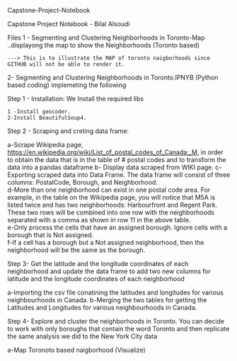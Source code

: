 Capstone-Project-Notebook

Capstone Project Notebook - Bilal Alsoudi

Files 
1 - Segmenting and Clustering Neighborhoods in Toronto-Map ..displayong the map to show the Neighborhoods (Toronto based)

    ---> This is to illustrate the MAP of toronto naigborhoods since GITHUB will not be able to render it. 

2-  Segmenting and Clustering Neighborhoods in Toronto.IPNYB (Python based coding)
 implemeting the following 
 
  Step 1 - Installation: We Install the required libs
  
    1 -Install geocoder.
    2-Install BeautifulSoup4.
    
   
   Step 2 - Scraping and creting data frame:
   
   a-Scrape Wikipedia page, https://en.wikipedia.org/wiki/List_of_postal_codes_of_Canada:_M, in order to obtain the data that is in the table of # postal codes and to transform the data into a pandas dataframe
   b- Display data scraped from WIKI page.
   c-Exporting scraped data into Data Frame. The data frame will consist of three columns: PostalCode, Borough, and Neighborhood.  
   d-More than one neighborhood can exist in one postal code area. For example, in the table on the Wikipedia page, you will notice that M5A is listed twice and has two neighborhoods: Harbourfront and Regent Park. These two rows will be combined into one row with the neighborhoods separated with a comma as shown in row 11 in the above table.  
   e-Only process the cells that have an assigned borough. Ignore cells with a borough that is Not assigned.  
   f-If a cell has a borough but a Not assigned neighborhood, then the neighborhood will be the same as the borough.
   
  
  Step 3- Get the latitude and the longitude coordinates of each neighborhood and update the data frame to add two new columns for latitude and the longitude coordinates of each neighborhood
  
  a-Importing the csv file conatining the latitudes and longitudes for various neighbourhoods in Canada. 
  b-Merging the two tables for getting the Latitudes and Longitudes for various neighbourhoods in Canada.
  
  Step 4- Explore and cluster the neighborhoods in Toronto. You can decide to work with only boroughs that contain the word Toronto and then replicate the same analysis we did to the New York City data
  
 a-Map Toronoto based naigborhood (Visualize)
  
  
  
